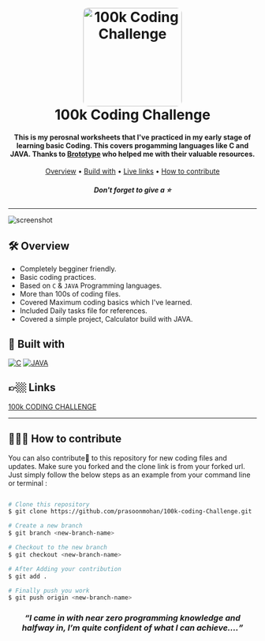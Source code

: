 
<h1 align="center">
  <br>
  <a href="https://www.youtube.com/watch?v=pDmEYRhyusU&list=PLY-ecO2csVHeKaBI7lAM1jbIPU8K6fUxY"><img src="https://niranjan4r.github.io/Crossroads/img/pic1.JPG" alt="100k Coding Challenge" width="200" style="border-radius:10px"></a>
  <br>
  100k Coding Challenge
  <br>
</h1>

<h4 align="center">This is my perosnal worksheets that I've practiced in my early stage of learning basic Coding. This covers progamming languages like C and JAVA. Thanks to <a href="https://www.youtube.com/c/BrototypeMalayalam/" target="_blank">Brototype</a> who helped me with their valuable resources.</h4>

<p align="center">
  <a href="#🛠-overview">Overview</a> •
  <a href="#🚀-built-with">Build with</a> •
  <a href="#👉🏼-links">Live links</a> •
  <a href="#🧑🏽‍💻-how-to-contribute">How to contribute</a>
</p>
<h5 align="center">Don't forget to give a ⭐️ </h5>
<hr>

![screenshot](Assets/preview.gif)


## 🛠 Overview

- Completely begginer friendly.
- Basic coding practices.
- Based on `C` & `JAVA` Programming languages.
- More than 100s of coding files.
- Covered Maximum coding basics which I've learned.
- Included Daily tasks file for references.
- Covered a simple project, Calculator build with JAVA.

## 🚀 Built with

[![C][C]][C-url] [![JAVA][JAVA]][JAVA-url]

## 👉🏼 Links

[100k CODING CHALLENGE](https://www.youtube.com/watch?v=pDmEYRhyusU&list=PLY-ecO2csVHeKaBI7lAM1jbIPU8K6fUxY)

<hr>

## 🧑🏽‍💻 How to contribute

You can also contribute🚀 to this repository for new coding files and updates.
Make sure you forked and the clone link is from your forked url.
Just simply follow the below steps as an example from your command line or terminal : 

```bash

# Clone this repository
$ git clone https://github.com/prasoonmohan/100k-coding-Challenge.git

# Create a new branch
$ git branch <new-branch-name>

# Checkout to the new branch
$ git checkout <new-branch-name>

# After Adding your contribution
$ git add .

# Finally push you work
$ git push origin <new-branch-name>

```

<h3 align="center"><i><q>I came in with near zero programming knowledge and halfway in, I’m quite confident of what I can achieve....</q></i></h3>

[C]: https://img.shields.io/badge/C%20programming-FFFFFF?style=for-the-badge&logo=C&logoColor=0456F3
[C-url]: https://developer.mozilla.org/en-US/docs/Glossary/HTML5

[JAVA]: https://img.shields.io/badge/java-F8981C?style=for-the-badge&logo=java&logoColor=0456F3
[JAVA-url]: https://developer.mozilla.org/en-US/docs/Web/CSS
